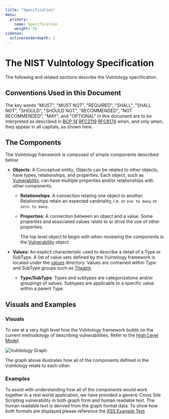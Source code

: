 ```yaml
---
title: "Specification"
menu:
  primary:
    name: Specification
    weight: 50
sidenav:
  activerenderdepth: 2
---
```


# The NIST Vulntology Specification

The following and related sections describe the Vulntology specification.

## Conventions Used in this Document

The key words "MUST", "MUST NOT", "REQUIRED", "SHALL", "SHALL NOT", "SHOULD", "SHOULD NOT", "RECOMMENDED", "NOT RECOMMENDED", "MAY", and "OPTIONAL" in this document are to be interpreted as described in [BCP 14](https://www.rfc-editor.org/info/bcp14) [RFC2119](https://www.rfc-editor.org/rfc/rfc2119.html) [RFC8174](https://www.rfc-editor.org/rfc/rfc8174.html) when, and only when, they appear in all capitals, as shown here.

## The Components

The Vulntology framework is composed of simple components described below:

- **Objects**: A Conceptual entity; Objects can be related to other objects, have types, relationships, and properties. Each object, such as [Vulnerability](objects/vulnerability), can have multiple properties and/or relationships with other components.

  - **Relationships**: A connection relating one object to another. Relationships retain an expected cardinality, i.e. or `one to many` or `zero to many`.

  - **Properties**: A connection between an object and a value. Some properties and associated values relate to or drive the use of other properties.

    The top level object to begin with when reviewing the components is the [Vulnerability](objects/vulnerability) object.

- **Values**: An explicit characteristic used to describe a detail of a Type or SubType. A list of value sets defined by the Vulntology framework is located under the [values](values) directory. Values are contained within Type and SubType groups such as [Theatre](values/theater).

  - **Type/SubType**: Types and subtypes are categorizations and/or groupings of values. Subtypes are applicable to a specific value within a parent Type.

## Visuals and Examples

### Visuals

To see at a very high level how the Vulntology framework builds on the current methodology of describing vulnerabilities. Refer to the [High Level Model](/about/#high-level-view).

![Vulntology Graph](/figures/vulntology-graph.png "Vultology Graph")

The graph above illustrates how all of the components defined in the Vulntology relate to each other.

### Examples

To assist with understanding how all of the components would work together in a real world application, we have provided a generic Cross Site Scripting vulnerability in both graph form and human readable text. The human readable text is derived from the graph format data. To show how both formats are displayed please reference the [XSS Example Text](https://github.com/usnistgov/vulntology/tree/main/examples/xss-example-human-text.md)
